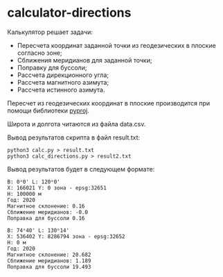 # calculator-directions
Калькулятор решает задачи:
- Пересчета координат заданной точки из геодезических в плоские согласно зоне;
- Сближения меридианов для заданной точки;
- Поправку для буссоли;
- Рассчета дирекционного угла;
- Рассчета магнитного азимута;
- Рассчета истинного азимута.

Пересчет из геодезических координат в плоские производится при помощи библиотеки [pyproj](https://pypi.org/project/pyproj/).

Широта и долгота читаются из файла data.csv. 

Вывод результатов скрипта в файл result.txt:
```
python3 calc.py > result.txt
python3 calc_directions.py > result2.txt

```
Вывод результатов будет в следующем формате:
```
B: 0ᵒ0' L: 120ᵒ0'
X: 166021 Y: 0 зона - epsg:32651
H: 100000 м
Год: 2020
Магнитное склонение: 0.16
Сближение меридианов: -0.0
Поправка для буссоли 0.16

B: 74ᵒ40' L: 130ᵒ14'
X: 536402 Y: 8286794 зона - epsg:32652
H: 0 м
Год: 2020
Магнитное склонение: 20.682
Сближение меридианов: 1.189
Поправка для буссоли 19.493
```
